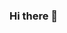 ### Hi there 👋

<!--
**geo21droid/geo21droid** is a ✨ _special_ ✨ repository because its `README.md` (this file) appears on your GitHub profile.

Here are some ideas to get you started:

- 🔭 hoje trabalho como full stack
- 🌱 estudando PHP
- 👯 I’m looking to collaborate on ...
- 🤔 I’m looking for help with ...
- 💬 Contate-me no email: geovanelimadias2011@gmail.com
- 📫 How to reach me: ...
- 😄 ele/deles
- ⚡ Fun fact: ...
-->
